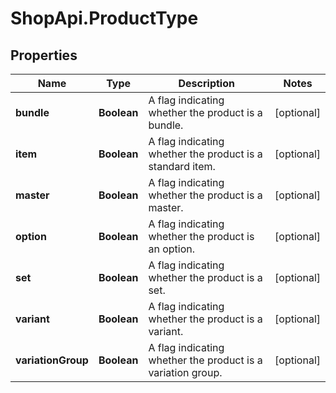 # ShopApi.ProductType

## Properties
Name | Type | Description | Notes
------------ | ------------- | ------------- | -------------
**bundle** | **Boolean** | A flag indicating whether the product is a bundle. | [optional] 
**item** | **Boolean** | A flag indicating whether the product is a standard item. | [optional] 
**master** | **Boolean** | A flag indicating whether the product is a master. | [optional] 
**option** | **Boolean** | A flag indicating whether the product is an option. | [optional] 
**set** | **Boolean** | A flag indicating whether the product is a set. | [optional] 
**variant** | **Boolean** | A flag indicating whether the product is a variant. | [optional] 
**variationGroup** | **Boolean** | A flag indicating whether the product is a variation group. | [optional] 


